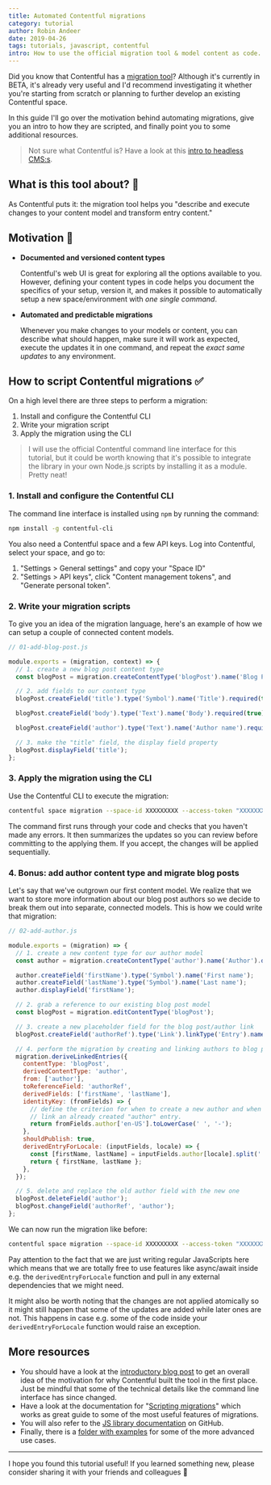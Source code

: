 ```yaml
---
title: Automated Contentful migrations
category: tutorial
author: Robin Andeer
date: 2019-04-26
tags: tutorials, javascript, contentful
intro: How to use the official migration tool & model content as code.
---
```


Did you know that Contentful has a [migration tool](https://github.com/contentful/contentful-migration)? Although it's currently in BETA, it's already very useful and I'd recommend investigating it whether you're starting from scratch or planning to further develop an existing Contentful space.

In this guide I'll go over the motivation behind automating migrations, give you an intro to how they are scripted, and finally point you to some additional resources.

> Not sure what Contentful is? Have a look at this [intro to headless CMS:s](https://headlesscms.org/about).

## What is this tool about? 🤔

As Contentful puts it: the migration tool helps you "describe and execute changes to your content model and transform entry content."

## Motivation 🙌

- **Documented and versioned content types**

  Contentful's web UI is great for exploring all the options available to you. However, defining your content types in code helps you document the specifics of your setup, version it, and makes it possible to automatically setup a new space/environment with _one single command_.

- **Automated and predictable migrations**

  Whenever you make changes to your models or content, you can describe what should happen, make sure it will work as expected, execute the updates it in one command, and repeat the _exact same updates_ to any environment.

## How to script Contentful migrations ✅

On a high level there are three steps to perform a migration:

1. Install and configure the Contentful CLI
1. Write your migration script
1. Apply the migration using the CLI

> I will use the official Contentful command line interface for this tutorial, but it could be worth knowing that it's possible to integrate the library in your own Node.js scripts by installing it as a module. Pretty neat!

### 1. Install and configure the Contentful CLI

The command line interface is installed using `npm` by running the command:

```bash
npm install -g contentful-cli
```

You also need a Contentful space and a few API keys. Log into Contentful, select your space, and go to:

1. "Settings > General settings" and copy your "Space ID"
1. "Settings > API keys", click "Content management tokens", and "Generate personal token".

### 2. Write your migration scripts

To give you an idea of the migration language, here's an example of how we can setup a couple of connected content models.

```javascript
// 01-add-blog-post.js

module.exports = (migration, context) => {
  // 1. create a new blog post content type
  const blogPost = migration.createContentType('blogPost').name('Blog Post').description('Blog post model');

  // 2. add fields to our content type
  blogPost.createField('title').type('Symbol').name('Title').required(true);

  blogPost.createField('body').type('Text').name('Body').required(true);

  blogPost.createField('author').type('Text').name('Author name').required(true);

  // 3. make the "title" field, the display field property
  blogPost.displayField('title');
};
```

### 3. Apply the migration using the CLI

Use the Contentful CLI to execute the migration:

```bash
contentful space migration --space-id XXXXXXXXX --access-token "XXXXXXXXXXX" ./01-add-blog-post.js
```

The command first runs through your code and checks that you haven't made any errors. It then summarizes the updates so you can review before committing to the applying them. If you accept, the changes will be applied sequentially.

### 4. Bonus: add author content type and migrate blog posts

Let's say that we've outgrown our first content model. We realize that we want to store more information about our blog post authors so we decide to break them out into separate, connected models. This is how we could write that migration:

```javascript
// 02-add-author.js

module.exports = (migration) => {
  // 1. create a new content type for our author model
  const author = migration.createContentType('author').name('Author').description('A blog post author');

  author.createField('firstName').type('Symbol').name('First name');
  author.createField('lastName').type('Symbol').name('Last name');
  author.displayField('firstName');

  // 2. grab a reference to our existing blog post model
  const blogPost = migration.editContentType('blogPost');

  // 3. create a new placeholder field for the blog post/author link
  blogPost.createField('authorRef').type('Link').linkType('Entry').name('The author');

  // 4. perform the migration by creating and linking authors to blog posts
  migration.deriveLinkedEntries({
    contentType: 'blogPost',
    derivedContentType: 'author',
    from: ['author'],
    toReferenceField: 'authorRef',
    derivedFields: ['firstName', 'lastName'],
    identityKey: (fromFields) => {
      // define the criterion for when to create a new author and when to
      // link an already created "author" entry.
      return fromFields.author['en-US'].toLowerCase(' ', '-');
    },
    shouldPublish: true,
    derivedEntryForLocale: (inputFields, locale) => {
      const [firstName, lastName] = inputFields.author[locale].split(' ');
      return { firstName, lastName };
    },
  });

  // 5. delete and replace the old author field with the new one
  blogPost.deleteField('author');
  blogPost.changeField('authorRef', 'author');
};
```

We can now run the migration like before:

```bash
contentful space migration --space-id XXXXXXXXX --access-token "XXXXXXXXXXX" ./02-add-author.js
```

Pay attention to the fact that we are just writing regular JavaScripts here which means that we are totally free to use features like async/await inside e.g. the `derivedEntryForLocale` function and pull in any external dependencies that we might need.

It might also be worth noting that the changes are not applied atomically so it might still happen that some of the updates are added while later ones are not. This happens in case e.g. some of the code inside your `derivedEntryForLocale` function would raise an exception.

## More resources

- You should have a look at the [introductory blog post](https://www.contentful.com/blog/2017/09/18/using-the-contentful-migration-cli/) to get an overall idea of the motivation for why Contentful built the tool in the first place. Just be mindful that some of the technical details like the command line interface has since changed.
- Have a look at the documentation for "[Scripting migrations](https://www.contentful.com/developers/docs/tutorials/general/scripting-migrations/)" which works as great guide to some of the most useful features of migrations.
- You will also refer to the [JS library documentation](https://github.com/contentful/contentful-migration) on GitHub.
- Finally, there is a [folder with examples](https://github.com/contentful/contentful-migration/tree/master/examples) for some of the more advanced use cases.

---

I hope you found this tutorial useful! If you learned something new, please consider sharing it with your friends and colleagues 💬
